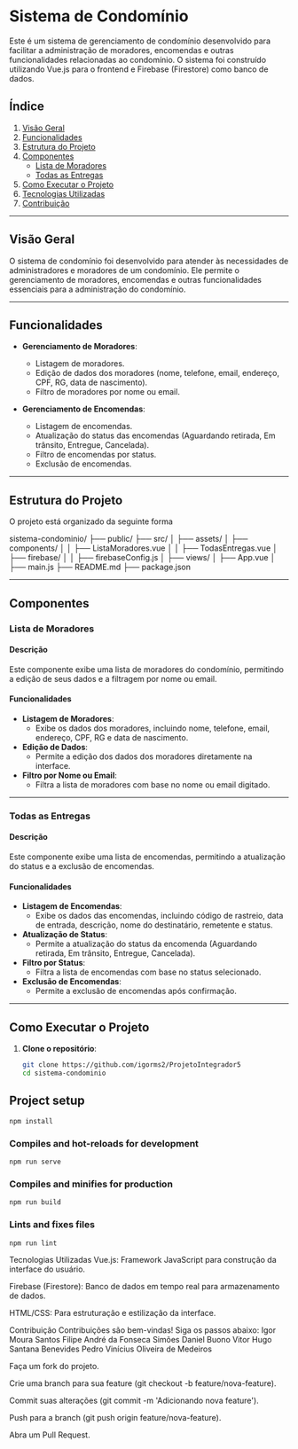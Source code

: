 
# Sistema de Condomínio

Este é um sistema de gerenciamento de condomínio desenvolvido para facilitar a administração de moradores, encomendas e outras funcionalidades relacionadas ao condomínio. O sistema foi construído utilizando Vue.js para o frontend e Firebase (Firestore) como banco de dados.

## Índice

1. [Visão Geral](#visão-geral)
2. [Funcionalidades](#funcionalidades)
3. [Estrutura do Projeto](#estrutura-do-projeto)
4. [Componentes](#componentes)
   - [Lista de Moradores](#lista-de-moradores)
   - [Todas as Entregas](#todas-as-entregas)
5. [Como Executar o Projeto](#como-executar-o-projeto)
6. [Tecnologias Utilizadas](#tecnologias-utilizadas)
7. [Contribuição](#contribuição)


---

## Visão Geral

O sistema de condomínio foi desenvolvido para atender às necessidades de administradores e moradores de um condomínio. Ele permite o gerenciamento de moradores, encomendas e outras funcionalidades essenciais para a administração do condomínio.

---

## Funcionalidades

- **Gerenciamento de Moradores**:
  - Listagem de moradores.
  - Edição de dados dos moradores (nome, telefone, email, endereço, CPF, RG, data de nascimento).
  - Filtro de moradores por nome ou email.

- **Gerenciamento de Encomendas**:
  - Listagem de encomendas.
  - Atualização do status das encomendas (Aguardando retirada, Em trânsito, Entregue, Cancelada).
  - Filtro de encomendas por status.
  - Exclusão de encomendas.

---

## Estrutura do Projeto

O projeto está organizado da seguinte forma

sistema-condominio/
├── public/
├── src/
│ ├── assets/
│ ├── components/
│ │ ├── ListaMoradores.vue
│ │ ├── TodasEntregas.vue
│ ├── firebase/
│ │ ├── firebaseConfig.js
│ ├── views/
│ ├── App.vue
│ ├── main.js
├── README.md
├── package.json


---

## Componentes

### Lista de Moradores

#### Descrição
Este componente exibe uma lista de moradores do condomínio, permitindo a edição de seus dados e a filtragem por nome ou email.

#### Funcionalidades
- **Listagem de Moradores**:
  - Exibe os dados dos moradores, incluindo nome, telefone, email, endereço, CPF, RG e data de nascimento.
- **Edição de Dados**:
  - Permite a edição dos dados dos moradores diretamente na interface.
- **Filtro por Nome ou Email**:
  - Filtra a lista de moradores com base no nome ou email digitado.

---

### Todas as Entregas

#### Descrição
Este componente exibe uma lista de encomendas, permitindo a atualização do status e a exclusão de encomendas.

#### Funcionalidades
- **Listagem de Encomendas**:
  - Exibe os dados das encomendas, incluindo código de rastreio, data de entrada, descrição, nome do destinatário, remetente e status.
- **Atualização de Status**:
  - Permite a atualização do status da encomenda (Aguardando retirada, Em trânsito, Entregue, Cancelada).
- **Filtro por Status**:
  - Filtra a lista de encomendas com base no status selecionado.
- **Exclusão de Encomendas**:
  - Permite a exclusão de encomendas após confirmação.

---

## Como Executar o Projeto

1. **Clone o repositório**:
   ```bash
   git clone https://github.com/igorms2/ProjetoIntegrador5
   cd sistema-condominio

## Project setup
```
npm install
```

### Compiles and hot-reloads for development
```
npm run serve
```

### Compiles and minifies for production
```
npm run build
```

### Lints and fixes files
```
npm run lint
```

Tecnologias Utilizadas
Vue.js: Framework JavaScript para construção da interface do usuário.

Firebase (Firestore): Banco de dados em tempo real para armazenamento de dados.

HTML/CSS: Para estruturação e estilização da interface.

Contribuição
Contribuições são bem-vindas! Siga os passos abaixo:
Igor Moura Santos
Filipe André da Fonseca Simões
Daniel Buono
Vitor Hugo Santana Benevides
Pedro Vinícius Oliveira de Medeiros



Faça um fork do projeto.

Crie uma branch para sua feature (git checkout -b feature/nova-feature).

Commit suas alterações (git commit -m 'Adicionando nova feature').

Push para a branch (git push origin feature/nova-feature).

Abra um Pull Request.

